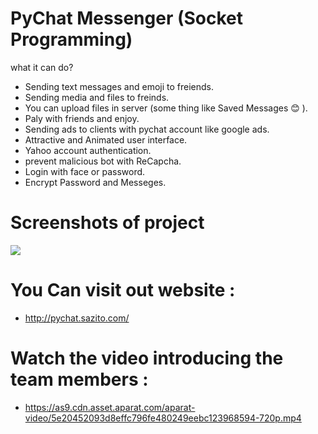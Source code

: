 # PyChat Messenger (Socket Programming)


what it can do?

  - Sending text messages and emoji to freiends.
  - Sending media and files to freinds. 
  - You can upload files in server (some thing like Saved Messages 😊 ).
  - Paly with friends and enjoy.
  - Sending ads to clients with pychat account like google ads.
  - Attractive and Animated user interface.
  - Yahoo account authentication.
  - prevent malicious bot with ReCapcha.
  - Login with face or password.
  - Encrypt Password and Messeges.
  
  
  # Screenshots of project
  ![](http://8upload.ir/uploads/f597997611.gif)
  
  
  # You Can visit out website :
  - http://pychat.sazito.com/
  
  
  # Watch the video introducing the team members :
  - https://as9.cdn.asset.aparat.com/aparat-video/5e20452093d8effc796fe480249eebc123968594-720p.mp4
  
  
 
  
  
